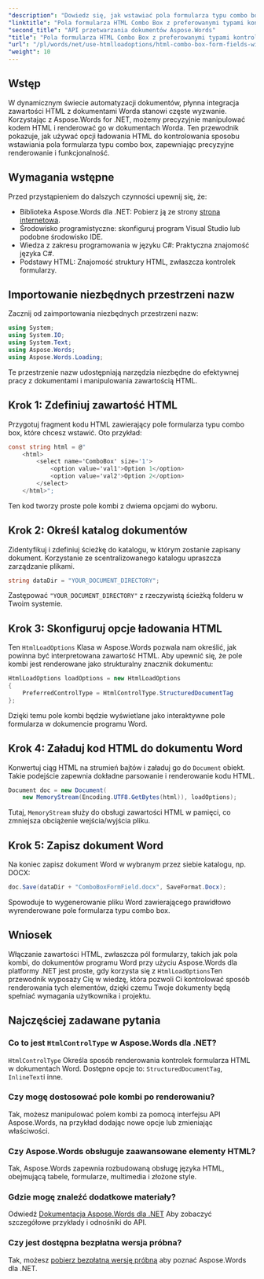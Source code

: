 ```yaml
---
"description": "Dowiedz się, jak wstawiać pola formularza typu combo box do dokumentów Worda za pomocą Aspose.Words for .NET. Ten przewodnik krok po kroku omawia opcje ładowania HTML, preferowane typy kontrolek oraz zaawansowane wskazówki dotyczące dostosowywania, aby zapewnić płynną automatyzację dokumentów."
"linktitle": "Pola formularza HTML Combo Box z preferowanymi typami kontrolek"
"second_title": "API przetwarzania dokumentów Aspose.Words"
"title": "Pola formularza HTML Combo Box z preferowanymi typami kontrolek"
"url": "/pl/words/net/use-htmlloadoptions/html-combo-box-form-fields-with-preferred-control-types/"
"weight": 10
---
```


## Wstęp

W dynamicznym świecie automatyzacji dokumentów, płynna integracja zawartości HTML z dokumentami Worda stanowi częste wyzwanie. Korzystając z Aspose.Words for .NET, możemy precyzyjnie manipulować kodem HTML i renderować go w dokumentach Worda. Ten przewodnik pokazuje, jak używać opcji ładowania HTML do kontrolowania sposobu wstawiania pola formularza typu combo box, zapewniając precyzyjne renderowanie i funkcjonalność.

## Wymagania wstępne

Przed przystąpieniem do dalszych czynności upewnij się, że:

- Biblioteka Aspose.Words dla .NET: Pobierz ją ze strony [strona internetowa](https://releases.aspose.com/words/net/). 
- Środowisko programistyczne: skonfiguruj program Visual Studio lub podobne środowisko IDE.  
- Wiedza z zakresu programowania w języku C#: Praktyczna znajomość języka C#.  
- Podstawy HTML: Znajomość struktury HTML, zwłaszcza kontrolek formularzy.  

## Importowanie niezbędnych przestrzeni nazw

Zacznij od zaimportowania niezbędnych przestrzeni nazw:

```csharp
using System;
using System.IO;
using System.Text;
using Aspose.Words;
using Aspose.Words.Loading;
```

Te przestrzenie nazw udostępniają narzędzia niezbędne do efektywnej pracy z dokumentami i manipulowania zawartością HTML.

## Krok 1: Zdefiniuj zawartość HTML

Przygotuj fragment kodu HTML zawierający pole formularza typu combo box, które chcesz wstawić. Oto przykład:

```csharp
const string html = @"
    <html>
        <select name='ComboBox' size='1'>
            <option value='val1'>Option 1</option>
            <option value='val2'>Option 2</option>
        </select>
    </html>";
```

Ten kod tworzy proste pole kombi z dwiema opcjami do wyboru.

## Krok 2: Określ katalog dokumentów

Zidentyfikuj i zdefiniuj ścieżkę do katalogu, w którym zostanie zapisany dokument. Korzystanie ze scentralizowanego katalogu upraszcza zarządzanie plikami.

```csharp
string dataDir = "YOUR_DOCUMENT_DIRECTORY";
```

Zastępować `"YOUR_DOCUMENT_DIRECTORY"` z rzeczywistą ścieżką folderu w Twoim systemie.

## Krok 3: Skonfiguruj opcje ładowania HTML

Ten `HtmlLoadOptions` Klasa w Aspose.Words pozwala nam określić, jak powinna być interpretowana zawartość HTML. Aby upewnić się, że pole kombi jest renderowane jako strukturalny znacznik dokumentu:

```csharp
HtmlLoadOptions loadOptions = new HtmlLoadOptions
{
    PreferredControlType = HtmlControlType.StructuredDocumentTag
};
```

Dzięki temu pole kombi będzie wyświetlane jako interaktywne pole formularza w dokumencie programu Word.

## Krok 4: Załaduj kod HTML do dokumentu Word

Konwertuj ciąg HTML na strumień bajtów i załaduj go do `Document` obiekt. Takie podejście zapewnia dokładne parsowanie i renderowanie kodu HTML.

```csharp
Document doc = new Document(
    new MemoryStream(Encoding.UTF8.GetBytes(html)), loadOptions);
```

Tutaj, `MemoryStream` służy do obsługi zawartości HTML w pamięci, co zmniejsza obciążenie wejścia/wyjścia pliku.

## Krok 5: Zapisz dokument Word

Na koniec zapisz dokument Word w wybranym przez siebie katalogu, np. DOCX:

```csharp
doc.Save(dataDir + "ComboBoxFormField.docx", SaveFormat.Docx);
```

Spowoduje to wygenerowanie pliku Word zawierającego prawidłowo wyrenderowane pole formularza typu combo box.

## Wniosek

Włączanie zawartości HTML, zwłaszcza pól formularzy, takich jak pola kombi, do dokumentów programu Word przy użyciu Aspose.Words dla platformy .NET jest proste, gdy korzysta się z `HtmlLoadOptions`Ten przewodnik wyposaży Cię w wiedzę, która pozwoli Ci kontrolować sposób renderowania tych elementów, dzięki czemu Twoje dokumenty będą spełniać wymagania użytkownika i projektu.

## Najczęściej zadawane pytania

### Co to jest `HtmlControlType` w Aspose.Words dla .NET?
`HtmlControlType` Określa sposób renderowania kontrolek formularza HTML w dokumentach Word. Dostępne opcje to: `StructuredDocumentTag`, `InlineText`i inne.

### Czy mogę dostosować pole kombi po renderowaniu?
Tak, możesz manipulować polem kombi za pomocą interfejsu API Aspose.Words, na przykład dodając nowe opcje lub zmieniając właściwości.

### Czy Aspose.Words obsługuje zaawansowane elementy HTML?
Tak, Aspose.Words zapewnia rozbudowaną obsługę języka HTML, obejmującą tabele, formularze, multimedia i złożone style.

### Gdzie mogę znaleźć dodatkowe materiały?
Odwiedź [Dokumentacja Aspose.Words dla .NET](https://reference.aspose.com/words/net/) Aby zobaczyć szczegółowe przykłady i odnośniki do API.

### Czy jest dostępna bezpłatna wersja próbna?
Tak, możesz [pobierz bezpłatną wersję próbną](https://releases.aspose.com/) aby poznać Aspose.Words dla .NET.